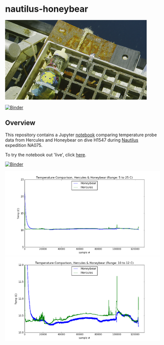 # nautilus-honeybear

<img src="pics/hbs.png">

[![Binder](http://mybinder.org/badge.svg)](http://mybinder.org:/repo/dwblair/nautilus-honeybear)

## Overview

This repository contains a Jupyter <a href="index.ipynb">notebook</a> comparing temperature probe data from Hercules and Honeybear on dive H1547 during <a href="http://nautiluslive.org">Nautilus</a> expedition NA075.

To try the notebook out 'live', click <a href="http://mybinder.org:/repo/dwblair/nautilus-honeybear">here</a>.

[![Binder](http://mybinder.org/badge.svg)](http://mybinder.org:/repo/dwblair/nautilus-honeybear)

<img src="pics/overlay_5_25.png">
<img src="pics/overlay_10_12.png">
